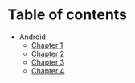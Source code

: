 # Table of contents

* Android
    * [Chapter 1](android/Chapter1.md)
    * [Chapter 2](android/Chapter2.md)
    * [Chapter 3](android/Chapter3.md) 
    * [Chapter 4](android/Chapter4.md)


